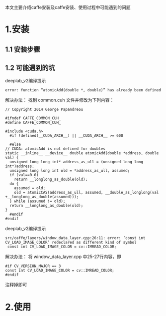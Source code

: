 本文主要介绍caffe安装及caffe安装、使用过程中可能遇到的问题


# 1.安装
## 1.1 安装步骤
## 1.2 可能遇到的坑

deeplab_v2编译提示
```
error: function “atomicAdd(double *, double)” has already been defined
```

解决办法：
找到 common.cuh 文件并修改为下列内容：
```
// Copyright 2014 George Papandreou

#ifndef CAFFE_COMMON_CUH_
#define CAFFE_COMMON_CUH_

#include <cuda.h>
  #if !defined(__CUDA_ARCH__) || __CUDA_ARCH__ >= 600

  #else
// CUDA: atomicAdd is not defined for doubles
static __inline__ __device__ double atomicAdd(double *address, double val) {
  unsigned long long int* address_as_ull = (unsigned long long int*)address;
  unsigned long long int old = *address_as_ull, assumed;
  if (val==0.0)
    return __longlong_as_double(old);
  do {
    assumed = old;
    old = atomicCAS(address_as_ull, assumed, __double_as_longlong(val +__longlong_as_double(assumed)));
  } while (assumed != old);
  return __longlong_as_double(old);
}
  #endif
#endif
```

deeplab_v2编译提示
```
src/caffe/layers/window_data_layer.cpp:26:11: error: ‘const int CV_LOAD_IMAGE_COLOR’ redeclared as different kind of symbol
 const int CV_LOAD_IMAGE_COLOR = cv::IMREAD_COLOR;
```
解决办法：
将 window_data_layer.cpp 中25-27行内容，即
```
#if CV_VERSION_MAJOR == 3
const int CV_LOAD_IMAGE_COLOR = cv::IMREAD_COLOR;
#endif
```
注释掉即可

# 2.使用
